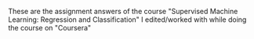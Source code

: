 These are the assignment answers of the course "Supervised Machine Learning: Regression and Classification" I edited/worked with while doing the course on "Coursera" 
